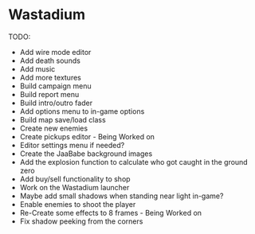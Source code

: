 # Wastadium

TODO:
  - Add wire mode editor
  - Add death sounds
  - Add music
  - Add more textures
  - Build campaign menu
  - Build report menu
  - Build intro/outro fader
  - Add options menu to in-game options
  - Build map save/load class
  - Create new enemies
  - Create pickups editor  - Being Worked on
  - Editor settings menu if needed?
  - Create the JaaBabe background images
  - Add the explosion function to calculate who got caught in the ground zero
  - Add buy/sell functionality to shop
  - Work on the Wastadium launcher
  - Maybe add small shadows when standing near light in-game?
  - Enable enemies to shoot the player
  - Re-Create some effects to 8 frames  - Being Worked on 
  - Fix shadow peeking from the corners

